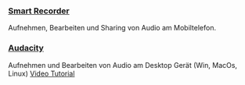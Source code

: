 <p>
  <a href="https://play.google.com/store/apps/details?id=com.andrwq.recorder&hl=de&hl=de"><h3>Smart Recorder</h3></a>
  Aufnehmen, Bearbeiten und Sharing von Audio am Mobiltelefon.
</p>

<p>
  <a href="https://www.audacityteam.org/"><h3>Audacity</h3></a>
  Aufnehmen und Bearbeiten von Audio am Desktop Gerät (Win, MacOs, Linux)
  <a href="https://www.youtube.com/watch?v=Vn7HYyopGXk">Video Tutorial</a>
</p>


